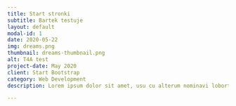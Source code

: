 ```yaml
---
title: Start stronki
subtitle: Bartek testuje
layout: default
modal-id: 1
date: 2020-05-22
img: dreams.png
thumbnail: dreams-thumbnail.png
alt: T4A test
project-date: May 2020
client: Start Bootstrap
category: Web Development
description: Lorem ipsum dolor sit amet, usu cu alterum nominavi lobortis. At duo novum diceret. Tantas apeirian vix et, usu sanctus postulant inciderint ut, populo diceret necessitatibus in vim. Cu eum dicam feugiat noluisse.

---
```

